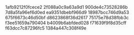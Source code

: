 1afb9212f0fcece2
2f088a0c9a63a9d1
900de4c73528286b
7d8a5fa96ef6d0ed
ea9351dbebf966d9
18987bcc746d9a53
675f6673c46d50bf
d8623868f36d2617
75175e78d38fbb3c
f3ee51659a790404
b4009b6abfded028
f71639f9f8d35cff
f63dcc7c87296fc5
1384a447c308f49e
